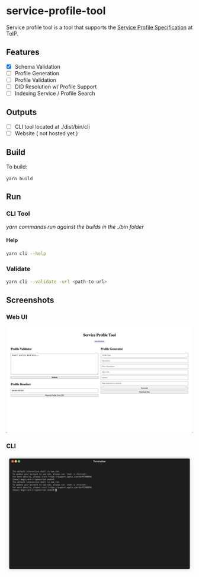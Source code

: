 # service-profile-tool

Service profile tool is a tool that supports the [Service Profile Specification](https://github.com/trustoverip/tswg-trust-registry-service-profile) at ToIP.

## Features

- [x] Schema Validation
- [ ] Profile Generation
- [ ] Profile Validation
- [ ] DID Resolution w/ Profile Support
- [ ] Indexing Service / Profile Search

## Outputs

- [ ] CLI tool located at ./dist/bin/cli
- [ ] Website ( not hosted yet )
 
## Build

To build: 

`yarn build`

## Run

### CLI Tool

_yarn commands run against the builds in the ./bin folder_

#### Help

```sh
yarn cli --help
```

### Validate

```sh
yarn cli --validate -url <path-to-url>
```

## Screenshots

### Web UI

![./imgs/00_ss.png](./imgs/00_ss.png)

### CLI

![./imgs/demo.gif](./imgs/demo.gif)
